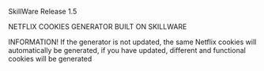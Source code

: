 SkillWare Release 1.5

NETFLIX COOKIES GENERATOR BUILT ON SKILLWARE

INFORMATION!
If the generator is not updated, the same Netflix cookies will automatically be generated, if you have updated, different and functional cookies will be generated
